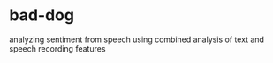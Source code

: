 # bad-dog
analyzing sentiment from speech using combined analysis of text and speech recording features
